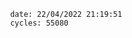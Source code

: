 

                date: 22/04/2022 21:19:51
                cycles: 55080

                         